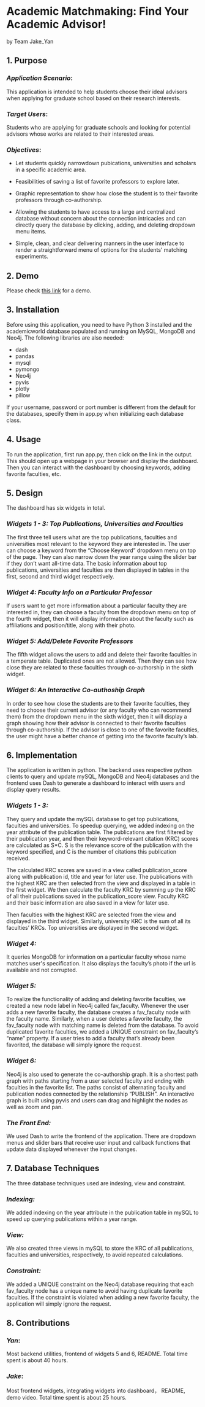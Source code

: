 # Academic Matchmaking: Find Your Academic Advisor!
by Team Jake_Yan

## 1. Purpose
### *Application Scenario*: 
This application is intended to help students choose their ideal advisors when applying for graduate school based on their research interests.

### *Target Users*: 
Students who are applying for graduate schools and looking for potential advisors whose works are related to their interested areas.

### *Objectives*:
- Let students quickly narrowdown pubications, universities and scholars in a specific academic area.

- Feasibilities of saving a list of favorite professors to explore later.

- Graphic representation to show how close the student is to their favorite professors through co-authorship.

- Allowing the students to have access to a large and centralized database without concern about the connection intricacies and can directly query the database by clicking, adding, and deleting dropdown menu items. 

- Simple, clean, and clear delivering manners in the user interface to render a straightforward menu of options for the students’ matching experiments.

## 2. Demo
Please check [this link] for a demo. 

[this link]: https://mediaspace.illinois.edu/media/t/1_zibc66dw

## 3. Installation
Before using this application, you need to have Python 3 installed and the academicworld database populated and running on MySQL, MongoDB and Neo4j. The following libraries are also needed:
- dash
- pandas
- mysql
- pymongo
- Neo4j
- pyvis
- plotly
- pillow

If your username, password or port number is different from the default for the databases, specify them in app.py when initializing each database class.

## 4. Usage
To run the application, first run app.py, then click on the link in the output. This should open up a webpage in your browser and display the dashboard.
Then you can interact with the dashboard by choosing keywords, adding favorite faculties, etc.

## 5. Design
The dashboard has six widgets in total.

### *Widgets 1 - 3: Top Publications, Universities and Faculties*
The first three tell users what are the top publications, faculties and universities most relevant to the keyword they are interested in.
The user can choose a keyword from the “Choose Keyword” dropdown menu on top of the page. 
They can also narrow down the year range using the slider bar if they don’t want all-time data.
The basic information about top publications, universities and faculties are then displayed in tables in the first, second and third widget respectively.

### *Widget 4: Faculty Info on a Particular Professor*
If users want to get more information about a particular faculty they are interested in, they can choose a faculty from the dropdown menu on top of the fourth widget, 
then it will display information about the faculty such as affiliations and position/title, along with their photo.

### *Widget 5: Add/Delete Favorite Professors*
The fifth widget allows the users to add and delete their favorite faculties in a temperate table. Duplicated ones are not allowed. Then they can see how close they are related
to these faculties through co-authorship in the sixth widget. 

### *Widget 6: An Interactive Co-authoship Graph*
In order to see how close the students are to their favorite faculties, they need to choose their current advisor (or any faculty who can recommend them) from
the dropdown menu in the sixth widget, then it will display a graph showing how their advisor is connected to their favorite faculties through co-authorship.
If the advisor is close to one of the favorite faculties, the user might have a better chance of getting into the favorite faculty’s lab.

## 6. Implementation
The application is written in python. The backend uses respective python clients to query and update mySQL, MongoDB and Neo4j databases and the frontend uses Dash to
generate a dashboard to interact with users and display query results.

### *Widgets 1 - 3:*
They query and update the mySQL database to get top publications, faculties and universities. To speedup querying, we added indexing on the year attribute of the publication table.
The publications are first filtered by their publication year, and then their keyword-relevant citation (KRC) scores are calculated as S*C. S is the relevance score of the publication
with the keyword specified, and C is the number of citations this publication received.

The calculated KRC scores are saved in a view called publication_score along with publication id, title and year
for later use. The publications with the highest KRC are then selected from the view and displayed in a table in the first widget. We then calculate the faculty KRC by summing up the KRC of all their publications
saved in the publication_score view. Faculty KRC and their basic information are also saved in a view for later use.

Then faculties with the highest KRC are selected from the view and displayed in the third widget.
Similarly, university KRC is the sum of all its faculties’ KRCs. Top universities are displayed in the second widget. 

### *Widget 4:*
It queries MongoDB for information on a particular faculty whose name matches user's specification.
It also displays the faculty’s photo if the url is available and not corrupted.

### *Widget 5:*
To realize the functionality of adding and deleting favorite faculties, we created a new node label in Neo4j called fav_faculty. Whenever the user adds a new favorite faculty, the database creates
a fav_faculty node with the faculty name. Similarly, when a user deletes a favorite faculty, the fav_faculty node with matching name is deleted from the database. To avoid duplicated favorite faculties,
we added a UNIQUE constraint on fav_faculty’s “name” property. If a user tries to add a faculty that’s already been favorited, the database will simply ignore the request.

### *Widget 6:*
Neo4j is also used to generate the co-authorship graph. It is a shortest path graph with paths starting from a user selected faculty and ending with faculties in the favorite list.
The paths consist of alternating faculty and publication nodes connected by the relationship “PUBLISH”. An interactive graph is built using pyvis and users can drag and highlight the nodes as well as zoom and pan.

### *The Front End:*
We used Dash to write the frontend of the application. There are dropdown menus and slider bars that receive user input
and callback functions that update data displayed whenever the input changes.


## 7. Database Techniques
The three database techniques used are indexing, view and constraint.

### *Indexing:*
We added indexing on the year attribute in the publication table in mySQL to speed up querying publications within a year range. 

### *View:*
We also created three views in mySQL to store the KRC of all publications, faculties and universities, respectively, to avoid repeated calculations. 

### *Constraint:*
We added a UNIQUE constraint on the Neo4j database requiring that each fav_faculty node has a unique name to avoid having duplicate favorite faculties.
If the constraint is violated when adding a new favorite faculty, the application will simply ignore the request.

## 8. Contributions
### *Yan*: 
Most backend utilities, frontend of widgets 5 and 6, README. Total time spent is about 40 hours.

### *Jake*:
Most frontend widgets, integrating widgets into dashboard， README, demo video. Total time spent is about 25 hours.
